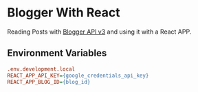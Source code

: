 # Blogger With React

Reading Posts with [Blogger API v3](developers.google.com/blogger/docs/3.0/using) and using it with a React APP.

## Environment Variables

```ini
.env.development.local
REACT_APP_API_KEY={google_credentials_api_key}
REACT_APP_BLOG_ID={blog_id}
```

